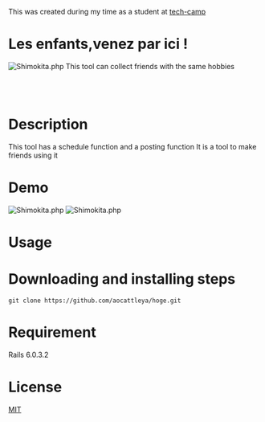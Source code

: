This was created during my time as a student at [tech-camp](https://tech-camp.in/) 

# Les enfants,venez par ici !
![Shimokita.php](https://i.gyazo.com/12738af2c871d44924408a4a1034c4eb.jpg)
This tool can collect friends with the same hobbies
<br>
<br>
<br>
<br>
# Description
This tool has a schedule function and a posting function
It is a tool to make friends using it


# Demo
![Shimokita.php](https://i.gyazo.com/44d007755b77303176cd3eec49ca8ff0.gif)
![Shimokita.php](https://i.gyazo.com/71f72594580ece0516fd3c26b4073f7e.gif)


# Usage



# Downloading and installing steps
```
git clone https://github.com/aocattleya/hoge.git
```



# Requirement
Rails 6.0.3.2


# License
[MIT](https://choosealicense.com/licenses/mit/) 